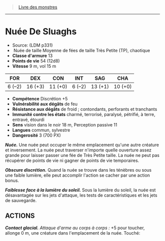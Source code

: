 ﻿> [Livre des monstres](tome_of_beasts.md)

---

# Nuée De Sluaghs

- Source: (LDM p331)
-  Nuée de taille Moyenne de fées de taille Très Petite (TP), chaotique
- **Classe d'armure** 13
- **Points de vie** 54 (12d8)
- **Vitesse** 9 m, vol 15 m

|FOR|DEX|CON|INT|SAG|CHA|
|---|---|---|---|---|---|
|6 (–2)|16 (+3)|11 (+0)|6 (–2)|13 (+1)|10 (+0)|

- **Compétence** Discrétion +5
- **Vulnérabilité aux dégâts** de feu
- **Résistance aux dégâts** de froid ; contondants, perforants et tranchants
- **Immunité contre les états** charmé, terrorisé, paralysé, pétrifié, à terre, entravé, étourdi
- **Sens** vision dans le noir 18 m, Perception passive 11
- **Langues** commun, sylvestre
- **Dangerosité** 3 (700 PX)

**_Nuée._** Une nuée peut occuper le même emplacement qu'une autre créature et inversement. La nuée peut traverser n'importe quelle ouverture assez grande pour laisser passer une fée de Très Petite taille. La nuée ne peut pas récupérer de points de vie ni gagner de points de vie temporaires.

**_Obscure discrétion._** Quand la nuée se trouve dans les ténèbres ou sous une faible lumière, elle peut accomplir l'action se cacher par une action bonus.

**_Faiblesse face à la lumière du soleil._** Sous la lumière du soleil, la nuée est désavantagée sur les jets d'attaque, les tests de caractéristiques et les jets de sauvegarde.

## ACTIONS

**_Contact glacial._** _Attaque d'arme au corps à corps :_ +5 pour toucher, allonge 0 m, une créature dans l'emplacement de la nuée. Touché:

